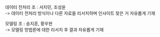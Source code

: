 데이터 전처리 조 : 서지민, 조성윤  
-> 데이터 전처리 방식이나 다른 자료들 리서치하며 인사이트 찾은 거 자유롭게 기재

모델링 조 : 송지훈, 황우현  
-> 모델링 방법론에 대한 리서치 후 결과 자유롭게 기재
